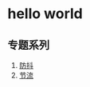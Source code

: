 # hello world
## 专题系列
1. [防抖](https://github.com/qinyakang/blog/issues/1)
2. [节流](https://github.com/qinyakang/blog/issues/2)

